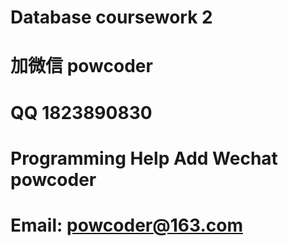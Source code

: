 # Database coursework 2
# 加微信 powcoder

# QQ 1823890830

# Programming Help Add Wechat powcoder

# Email: powcoder@163.com

